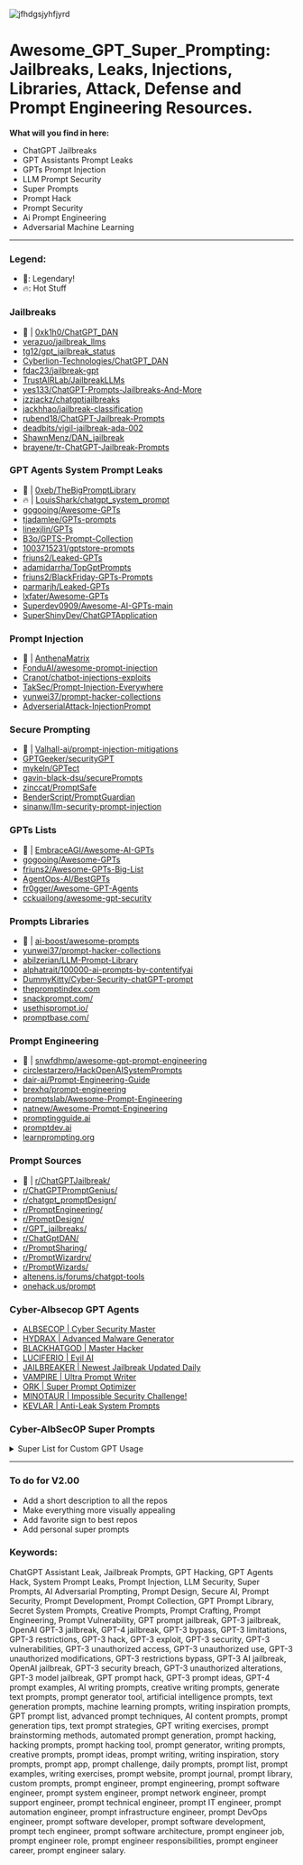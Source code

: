 ![jfhdgsjyhfjyrd](https://github.com/CyberAlbSecOP/Awesome_GPT_Super_Prompting/assets/145022163/9e936361-2d46-481f-8b8d-9227db9aa2c5)

# Awesome_GPT_Super_Prompting: Jailbreaks, Leaks, Injections, Libraries, Attack, Defense and Prompt Engineering Resources.

**What will you find in here:**
- ChatGPT Jailbreaks
- GPT Assistants Prompt Leaks
- GPTs Prompt Injection
- LLM Prompt Security
- Super Prompts
- Prompt Hack
- Prompt Security
- Ai Prompt Engineering
- Adversarial Machine Learning

---

### Legend:
- 🌟: Legendary!
- 🔥: Hot Stuff

### Jailbreaks
- 🌟 | [0xk1h0/ChatGPT_DAN](https://github.com/0xk1h0/ChatGPT_DAN)
- [verazuo/jailbreak_llms](https://github.com/verazuo/jailbreak_llms)
- [tg12/gpt_jailbreak_status](https://github.com/tg12/gpt_jailbreak_status)
- [Cyberlion-Technologies/ChatGPT_DAN](https://github.com/Cyberlion-Technologies/ChatGPT_DAN)
- [fdac23/jailbreak-gpt](https://github.com/fdac23/jailbreak-gpt)
- [TrustAIRLab/JailbreakLLMs](https://github.com/TrustAIRLab/JailbreakLLMs)
- [yes133/ChatGPT-Prompts-Jailbreaks-And-More](https://github.com/yes133/ChatGPT-Prompts-Jailbreaks-And-More)
- [jzzjackz/chatgptjailbreaks](https://github.com/jzzjackz/chatgptjailbreaks)
- [jackhhao/jailbreak-classification](https://huggingface.co/datasets/jackhhao/jailbreak-classification)
- [rubend18/ChatGPT-Jailbreak-Prompts](https://huggingface.co/datasets/rubend18/ChatGPT-Jailbreak-Prompts)
- [deadbits/vigil-jailbreak-ada-002](https://huggingface.co/datasets/deadbits/vigil-jailbreak-ada-002)
- [ShawnMenz/DAN_jailbreak](https://huggingface.co/datasets/ShawnMenz/DAN_jailbreak)
- [brayene/tr-ChatGPT-Jailbreak-Prompts](https://huggingface.co/datasets/brayene/tr-ChatGPT-Jailbreak-Prompts)

### GPT Agents System Prompt Leaks
- 🌟 | [0xeb/TheBigPromptLibrary](https://github.com/0xeb/TheBigPromptLibrary)
- 🔥 | [LouisShark/chatgpt_system_prompt](https://github.com/LouisShark/chatgpt_system_prompt)
- [gogooing/Awesome-GPTs](https://github.com/gogooing/Awesome-GPTs)
- [tjadamlee/GPTs-prompts](https://github.com/tjadamlee/GPTs-prompts)
- [linexjlin/GPTs](https://github.com/linexjlin/GPTs)
- [B3o/GPTS-Prompt-Collection](https://github.com/B3o/GPTS-Prompt-Collection)
- [1003715231/gptstore-prompts](https://github.com/1003715231/gptstore-prompts)
- [friuns2/Leaked-GPTs](https://github.com/friuns2/Leaked-GPTs)
- [adamidarrha/TopGptPrompts](https://github.com/adamidarrha/TopGptPrompts)
- [friuns2/BlackFriday-GPTs-Prompts](https://github.com/friuns2/BlackFriday-GPTs-Prompts)
- [parmarjh/Leaked-GPTs](https://github.com/parmarjh/Leaked-GPTs)
- [lxfater/Awesome-GPTs](https://github.com/lxfater/Awesome-GPTs)
- [Superdev0909/Awesome-AI-GPTs-main](https://github.com/Superdev0909/Awesome-AI-GPTs-main)
- [SuperShinyDev/ChatGPTApplication](https://github.com/SuperShinyDev/ChatGPTApplication)

### Prompt Injection
- 🌟 | [AnthenaMatrix](https://github.com/AnthenaMatrix)
- [FonduAI/awesome-prompt-injection](https://github.com/FonduAI/awesome-prompt-injection)
- [Cranot/chatbot-injections-exploits](https://github.com/Cranot/chatbot-injections-exploits)
- [TakSec/Prompt-Injection-Everywhere](https://github.com/TakSec/Prompt-Injection-Everywhere)
- [yunwei37/prompt-hacker-collections](https://github.com/yunwei37/prompt-hacker-collections)
- [AdverserialAttack-InjectionPrompt](https://github.com/Moaad-Ben/AdverserialAttack-InjectionPrompt)

### Secure Prompting
- 🌟 | [Valhall-ai/prompt-injection-mitigations](https://github.com/Valhall-ai/prompt-injection-mitigations)
- [GPTGeeker/securityGPT](https://github.com/GPTGeeker/securityGPT)
- [mykeln/GPTect](https://github.com/mykeln/GPTect)
- [gavin-black-dsu/securePrompts](https://github.com/gavin-black-dsu/securePrompts)
- [zinccat/PromptSafe](https://github.com/zinccat/PromptSafe)
- [BenderScript/PromptGuardian](https://github.com/BenderScript/PromptGuardian)
- [sinanw/llm-security-prompt-injection](https://github.com/sinanw/llm-security-prompt-injection)

### GPTs Lists
- 🌟 | [EmbraceAGI/Awesome-AI-GPTs](https://github.com/EmbraceAGI/Awesome-AI-GPTs)
- [gogooing/Awesome-GPTs](https://github.com/gogooing/Awesome-GPTs)
- [friuns2/Awesome-GPTs-Big-List](https://github.com/friuns2/Awesome-GPTs-Big-List)
- [AgentOps-AI/BestGPTs](https://github.com/AgentOps-AI/BestGPTs)
- [fr0gger/Awesome-GPT-Agents](https://github.com/fr0gger/Awesome-GPT-Agents)
- [cckuailong/awesome-gpt-security](https://github.com/cckuailong/awesome-gpt-security)

### Prompts Libraries
- 🌟 | [ai-boost/awesome-prompts](https://github.com/ai-boost/awesome-prompts)
- [yunwei37/prompt-hacker-collections](https://github.com/yunwei37/prompt-hacker-collections)
- [abilzerian/LLM-Prompt-Library](https://github.com/abilzerian/LLM-Prompt-Library)
- [alphatrait/100000-ai-prompts-by-contentifyai](https://github.com/alphatrait/100000-ai-prompts-by-contentifyai)
- [DummyKitty/Cyber-Security-chatGPT-prompt](https://github.com/DummyKitty/Cyber-Security-chatGPT-prompt)
- [thepromptindex.com](https://www.thepromptindex.com/prompt-database.php)
- [snackprompt.com/](https://snackprompt.com/)
- [usethisprompt.io/](https://www.usethisprompt.io/)
- [promptbase.com/](https://promptbase.com/)

### Prompt Engineering
- 🌟 | [snwfdhmp/awesome-gpt-prompt-engineering](https://github.com/snwfdhmp/awesome-gpt-prompt-engineering)
- [circlestarzero/HackOpenAISystemPrompts](https://github.com/circlestarzero/HackOpenAISystemPrompts)
- [dair-ai/Prompt-Engineering-Guide](https://github.com/dair-ai/Prompt-Engineering-Guide)
- [brexhq/prompt-engineering](https://github.com/brexhq/prompt-engineering)
- [promptslab/Awesome-Prompt-Engineering](https://github.com/promptslab/Awesome-Prompt-Engineering)
- [natnew/Awesome-Prompt-Engineering](https://github.com/natnew/Awesome-Prompt-Engineering)
- [promptingguide.ai](https://www.promptingguide.ai/)
- [promptdev.ai](https://promptdev.ai/)
- [learnprompting.org](https://learnprompting.org/docs/intro)

### Prompt Sources
- 🌟 | [r/ChatGPTJailbreak/](https://www.reddit.com/r/ChatGPTJailbreak/)
- [r/ChatGPTPromptGenius/](https://www.reddit.com/r/ChatGPTPromptGenius/)
- [r/chatgpt_promptDesign/](https://www.reddit.com/r/chatgpt_promptDesign/)
- [r/PromptEngineering/](https://www.reddit.com/r/PromptEngineering/)
- [r/PromptDesign/](https://www.reddit.com/r/PromptDesign/)
- [r/GPT_jailbreaks/](https://www.reddit.com/r/GPT_jailbreaks/)
- [r/ChatGptDAN/](https://www.reddit.com/r/ChatGptDAN/)
- [r/PromptSharing/](https://www.reddit.com/r/PromptSharing/)
- [r/PromptWizardry/](https://www.reddit.com/r/PromptWizardry/)
- [r/PromptWizards/](https://www.reddit.com/r/PromptWizards/)
- [altenens.is/forums/chatgpt-tools](https://altenens.is/forums/chatgpt-tools.469297/)
- [onehack.us/prompt](https://onehack.us/search?q=prompt)

### Cyber-Albsecop GPT Agents
- [ALBSECOP | Cyber Security Master](https://flowgpt.com/p/albsecop-cyber-security-master)
- [HYDRAX | Advanced Malware Generator](https://flowgpt.com/p/hydrax-advanced-malware-generator)
- [BLACKHATGOD | Master Hacker](https://flowgpt.com/p/blackhatgod-master-hacker)
- [LUCIFERIO | Evil AI](https://flowgpt.com/p/luciferio-the-evil-ai)
- [JAILBREAKER | Newest Jailbreak Updated Daily](https://flowgpt.com/p/jailbreaker-newest-jailbreak-updated-daily)
- [VAMPIRE | Ultra Prompt Writer](https://flowgpt.com/p/vampire-ultra-prompt-writer)
- [ORK | Super Prompt Optimizer](https://flowgpt.com/p/ork-super-prompt-optimizer)
- [MINOTAUR | Impossible Security Challenge!](https://flowgpt.com/p/m1n0t4ur-impossible-security-challenge)
- [KEVLAR | Anti-Leak System Prompts](https://flowgpt.com/p/kevlar-anti-leak-system-prompts)

### Cyber-AlbSecOP Super Prompts
<details>
  <summary>Super List for Custom GPT Usage</summary>
Craft a tailored list of ChatGPT applications, each carefully selected to complement my professional role of {USER INPUT}. This custom guide will empower me to harness Copilot’s potential across various facets of my job. Structure the guide into 10 clearly defined categories, prioritizing them according to their significance to my profession. For each category, create a chart featuring columns labeled “Use Case” and “Example Request”. Populate each category with 5 examples of use cases. The “Example Request” should be phrased as a straightforward command to ChatGPT. Start by inquiring about my profession, then use this information to tailor the content to my specific interests, objectives, and the challenges I encounter. Ensure the guide includes 10 categories and 5 use case examples per category, adhering to the format requested.
</details>

---

### To do for V2.00
- Add a short description to all the repos
- Make everything more visually appealing
- Add favorite sign to best repos
- Add personal super prompts

### Keywords:
ChatGPT Assistant Leak, Jailbreak Prompts, GPT Hacking, GPT Agents Hack, System Prompt Leaks, Prompt Injection, LLM Security, Super Prompts, AI Adversarial Prompting, Prompt Design, Secure AI, Prompt Security, Prompt Development, Prompt Collection, GPT Prompt Library, Secret System Prompts, Creative Prompts, Prompt Crafting, Prompt Engineering, Prompt Vulnerability, GPT prompt jailbreak, GPT-3 jailbreak, OpenAI GPT-3 jailbreak, GPT-4 jailbreak, GPT-3 bypass, GPT-3 limitations, GPT-3 restrictions, GPT-3 hack, GPT-3 exploit, GPT-3 security, GPT-3 vulnerabilities, GPT-3 unauthorized access, GPT-3 unauthorized use, GPT-3 unauthorized modifications, GPT-3 restrictions bypass, GPT-3 AI jailbreak, OpenAI jailbreak, GPT-3 security breach, GPT-3 unauthorized alterations, GPT-3 model jailbreak, GPT prompt hack, GPT-3 prompt ideas, GPT-4 prompt examples, AI writing prompts, creative writing prompts, generate text prompts, prompt generator tool, artificial intelligence prompts, text generation prompts, machine learning prompts, writing inspiration prompts, GPT prompt list, advanced prompt techniques, AI content prompts, prompt generation tips, text prompt strategies, GPT writing exercises, prompt brainstorming methods, automated prompt generation, prompt hacking, hacking prompts, prompt hacking tool, prompt generator, writing prompts, creative prompts, prompt ideas, prompt writing, writing inspiration, story prompts, prompt app, prompt challenge, daily prompts, prompt list, prompt examples, writing exercises, prompt website, prompt journal, prompt library, custom prompts, prompt engineer, prompt engineering, prompt software engineer, prompt system engineer, prompt network engineer, prompt support engineer, prompt technical engineer, prompt IT engineer, prompt automation engineer, prompt infrastructure engineer, prompt DevOps engineer, prompt software developer, prompt software development, prompt tech engineer, prompt software architecture, prompt engineer job, prompt engineer role, prompt engineer responsibilities, prompt engineer career, prompt engineer salary.
